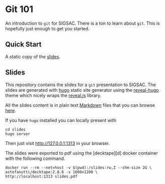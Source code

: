 # Git 101

An introduction to `git` for SIGSAC. There is a ton to learn about `git`. This
is hopefully just enough to get you started.

## Quick Start

A static copy of the [slides](./slides_b0de369.pdf).

## Slides

This repository contains the slides for a `git` presentation to SIGSAC. The
slides are generated with [hugo][h] static site generator using the
[reveal-hugo][t] theme which nicely wraps the [reveal.js][r] library.

[h]:https://gohugo.io/
[t]:https://themes.gohugo.io/reveal-hugo/
[r]:https://revealjs.com/#/

All the slides content is in plain text [Markdown][m] files that you can browse
[here][s].

If you have `hugo` installed you can locally present with

```
cd slides
hugo server
```

Then just visit <http://127.0.0.1:1313> in your browser.

[m]:https://daringfireball.net/projects/markdown/
[s]:.slides/content/home/

The slides were exported to pdf using the [decktape][d] docker container with
the following command.

```
docker run --rm --net=host -v $(pwd):/slides:rw,Z --shm-size 2G \
astefanutti/decktape:2.8.6 -s 1600x1200 \
http://localhost:1313 slides.pdf
```
